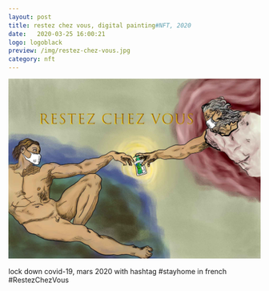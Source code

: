 ```yaml
---
layout: post
title: restez chez vous, digital painting#NFT, 2020
date:   2020-03-25 16:00:21
logo: logoblack
preview: /img/restez-chez-vous.jpg
category: nft
---
```


![RestezChezVous](/img/restez-chez-vous.jpg) 


lock down covid-19, mars 2020 with hashtag #stayhome in french #RestezChezVous


